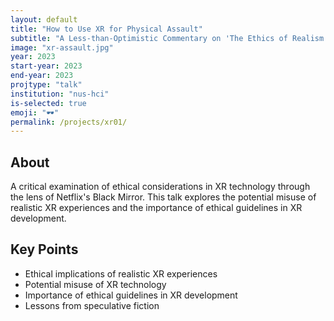 ```yaml
---
layout: default
title: "How to Use XR for Physical Assault"
subtitle: "A Less-than-Optimistic Commentary on 'The Ethics of Realism in Virtual and Augmented Reality' through Netflix's Black Mirror"
image: "xr-assault.jpg"
year: 2023
start-year: 2023
end-year: 2023
projtype: "talk"
institution: "nus-hci"
is-selected: true
emoji: "🕶️"
permalink: /projects/xr01/
---
```


## About

A critical examination of ethical considerations in XR technology through the lens of Netflix's Black Mirror. This talk explores the potential misuse of realistic XR experiences and the importance of ethical guidelines in XR development.

## Key Points

- Ethical implications of realistic XR experiences
- Potential misuse of XR technology
- Importance of ethical guidelines in XR development
- Lessons from speculative fiction 